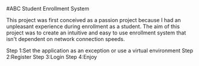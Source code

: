 #ABC Student Enrollment System

This project was first conceived as a passion project because I had an unpleasant experience during enrollment as a student.
The aim of this project was to create an intuitive and easy to use enrollment system that isn't dependent on network connection speeds.

Step 1:Set the application as an exception or use a virtual environment
Step 2:Register
Step 3:Login
Step 4:Enjoy

